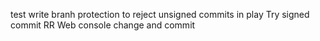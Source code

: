 test write
branh protection to reject unsigned commits  in play
Try signed commit RR
Web console change and commit
